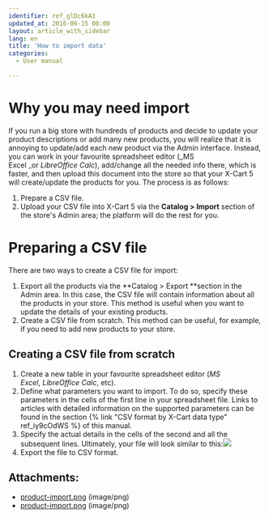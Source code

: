 ```yaml
---
identifier: ref_glDc6kA1
updated_at: 2016-06-15 00:00
layout: article_with_sidebar
lang: en
title: 'How to import data'
categories:
  - User manual

---
```



# Why you may need import

If you run a big store with hundreds of products and decide to update your product descriptions or add many new products, you will realize that it is annoying to update/add each new product via the Admin interface. Instead, you can work in your favourite spreadsheet editor (_MS Excel _or _LibreOffice Calc_), add/change all the needed info there, which is faster, and then upload this document into the store so that your X-Cart 5 will create/update the products for you. The process is as follows:

1.  Prepare a CSV file.
2.  Upload your CSV file into X-Cart 5 via the **Catalog > Import** section of the store's Admin area; the platform will do the rest for you.

# Preparing a CSV file

There are two ways to create a CSV file for import:

1.  Export all the products via the **Catalog > Export **section in the Admin area. In this case, the CSV file will contain information about all the products in your store. This method is useful when you want to update the details of your existing products.
2.  Create a CSV file from scratch. This method can be useful, for example, if you need to add new products to your store.

## Creating a CSV file from scratch

1.  Create a new table in your favourite spreadsheet editor (_MS Excel_, _LibreOffice Calc_, etc).
2.  Define what parameters you want to import. To do so, specify these parameters in the cells of the first line in your spreadsheet file. Links to articles with detailed information on the supported parameters can be found in the section {% link "CSV format by X-Cart data type" ref_iy9cOdWS %} of this manual.
3.  Specify the actual details in the cells of the second and all the subsequent lines. Ultimately, your file will look similar to this:![]({{site.baseurl}}/attachments/6389817/6586496.png?effects=drop-shadow)
4.  Export the file to CSV format.

## Attachments:

* [product-import.png]({{site.baseurl}}/attachments/6389817/7602467.png) (image/png)
* [product-import.png]({{site.baseurl}}/attachments/6389817/6586496.png) (image/png)